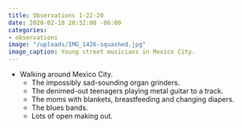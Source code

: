 ```yaml
---
title: Observations 1-22-20
date: 2020-02-18 20:32:00 -06:00
categories:
- observations
image: "/uploads/IMG_1426-squashed.jpg"
image_caption: Young street musicians in Mexico City.
---
```


- Walking around Mexico City.
	- The impossibly sad-sounding organ grinders.
	- The denimed-out teenagers playing metal guitar to a track.
	- The moms with blankets, breastfeeding and changing diapers.
	- The blues bands.
	- Lots of open making out.